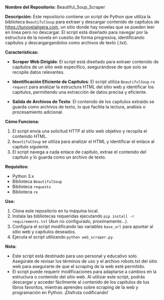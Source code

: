 **Nombre del Repositorio:** Beautiful_Soup_Scraper

**Descripción:**
Este repositorio contiene un script de Python que utiliza la biblioteca `BeautifulSoup` para extraer y descargar contenido de capítulos de https://tunovelaligera.com, un sitio donde hay novelas que se pueden leer en linea pero no descargar. El script está diseñado para navegar por la estructura de la novela en cuestio de forma progresiva, identificando  capítulos y descargargandolos como archivos de texto (.txt).


**Características:**
* **Scraper Web Dirigido**: El script está diseñado para extraer contenido de capítulos de un sitio web específico, asegurándose de que solo se recopile datos relevantes.
  
* **Identificación Eficiente de Capítulos**: El script utiliza `BeautifulSoup` `re` `request` para analizar la estructura HTML del sitio web y identificar los capítulos, permitiendo una extracción de datos precisa y eficiente.
  
* **Salida de Archivos de Texto**: El contenido de los capítulos extraído se guarda como archivos de texto, lo que facilita la lectura, análisis o procesamiento adicional.
  

**Cómo Funciona:**
1. El script envía una solicitud HTTP al sitio web objetivo y recopila el contenido HTML.
2. `BeautifulSoup` se utiliza para analizar el HTML y identificar el enlace al capitulo siguiente.
3. El script navega a cada enlace de capítulo, extrae el contenido del capítulo y lo guarda como un archivo de texto.

**Requisitos:**
* Python 3.x
* Biblioteca `BeautifulSoup`
* Biblioteca `requests`
* Biblioteca `re`

**Uso:**
1. Clona este repositorio en tu máquina local.
2. Instala las bibliotecas requeridas ejecutando `pip install -r requirements.txt` (Aun no configurado, proximamente...).
3. Configura el script modificando las variables `base_url` para apuntar al sitio web y capítulos deseados.
4. Ejecuta el script utilizando `python web_scraper.py`.

**Nota:**
* Este script está destinado para uso personal y educativo solo. Asegúrate de revisar los términos de uso y el archivo robots.txt del sitio web para asegurarte de que el scraping de la web esté permitido.
* El script puede requerir modificaciones para adaptarse a cambios en la estructura o contenido del sitio web.
Al utilizar este script, podrás descargar y acceder fácilmente al contenido de los capítulos de tus libros favoritos, mientras aprendes sobre scraping de la web y programación en Python. ¡Disfruta codificando!
